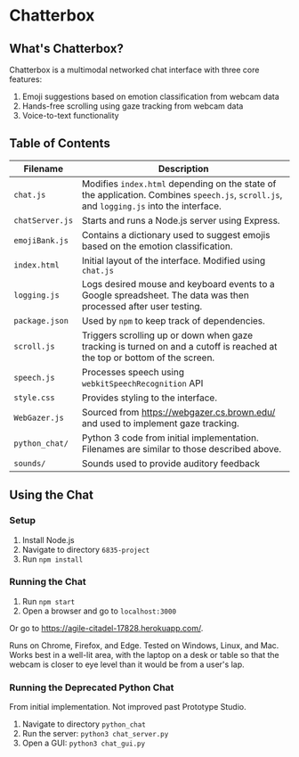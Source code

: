 # Chatterbox

## What's Chatterbox?
Chatterbox is a multimodal networked chat interface with three core features:
1. Emoji suggestions based on emotion classification from webcam data
2. Hands-free scrolling using gaze tracking from webcam data
3. Voice-to-text functionality


## Table of Contents
| Filename        | Description |
| --------------- | ----------- |
| `chat.js`       | Modifies `index.html` depending on the state of the application. Combines `speech.js`, `scroll.js`, and `logging.js` into the interface. |
| `chatServer.js` | Starts and runs a Node.js server using Express. |
| `emojiBank.js`  | Contains a dictionary used to suggest emojis based on the emotion classification. |
| `index.html`    | Initial layout of the interface. Modified using `chat.js` |
| `logging.js`    | Logs desired mouse and keyboard events to a Google spreadsheet. The data was then processed after user testing. |
| `package.json`  | Used by `npm` to keep track of dependencies. |
| `scroll.js`     | Triggers scrolling up or down when gaze tracking is turned on and a cutoff is reached at the top or bottom of the screen. |
| `speech.js`     | Processes speech using `webkitSpeechRecognition` API |
| `style.css`     | Provides styling to the interface. |
| `WebGazer.js`   | Sourced from <https://webgazer.cs.brown.edu/> and used to implement gaze tracking.  |
| `python_chat/`  | Python 3 code from initial implementation. Filenames are similar to those described above. |
| `sounds/`       | Sounds used to provide auditory feedback  |


## Using the Chat

### Setup
1. Install Node.js  
2. Navigate to directory `6835-project`
3. Run `npm install`

### Running the Chat
1. Run `npm start`
2. Open a browser and go to `localhost:3000`

Or go to <https://agile-citadel-17828.herokuapp.com/>.

Runs on Chrome, Firefox, and Edge. Tested on Windows, Linux, and Mac. Works best in a well-lit area, with the laptop on a desk or table so that the webcam is closer to eye level than it would be from a user's lap.


### Running the Deprecated Python Chat
From initial implementation. Not improved past Prototype Studio.
1. Navigate to directory `python_chat`
2. Run the server: `python3 chat_server.py`
3. Open a GUI: `python3 chat_gui.py`
